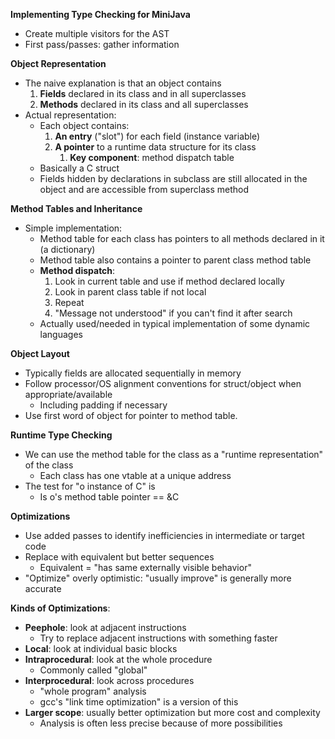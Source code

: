 **Implementing Type Checking for MiniJava**
- Create multiple visitors for the AST
- First pass/passes: gather information


**Object Representation**
- The naive explanation is that an object contains
	1. **Fields** declared in its class and in all superclasses
	2. **Methods** declared in its class and all superclasses
- Actual representation:
	- Each object contains:
		1. **An entry** ("slot") for each field (instance variable)
		2. **A pointer** to a runtime data structure for its class
			1. **Key component**: method dispatch table
	- Basically a C struct
	- Fields hidden by declarations in subclass are still allocated in the object and are accessible from superclass method 

**Method Tables and Inheritance**
- Simple implementation:
	- Method table for each class has pointers to all methods declared in it (a dictionary)
	- Method table also contains a pointer to parent class method table
	- **Method dispatch**:
		1. Look in current table and use if method declared locally
		2. Look in parent class table if not local
		3. Repeat
		4. "Message not understood" if you can't find it after search
	- Actually used/needed in typical implementation of some dynamic languages

**Object Layout**
- Typically fields are allocated sequentially in memory
- Follow processor/OS alignment conventions for struct/object when appropriate/available
	- Including padding if necessary
- Use first word of object for pointer to method table.

**Runtime Type Checking**
- We can use the method table for the class as a "runtime representation" of the class
	- Each class has one vtable at a unique address
- The test for "o instance of C" is
	- Is o's method table pointer == &C

**Optimizations**
- Use added passes to identify inefficiencies in intermediate or target code
- Replace with equivalent but better sequences
	- Equivalent = "has same externally visible behavior"
- "Optimize" overly optimistic: "usually improve" is generally more accurate

**Kinds of Optimizations**:
- **Peephole**: look at adjacent instructions
	- Try to replace adjacent instructions with something faster
- **Local**: look at individual basic blocks
- **Intraprocedural**: look at the whole procedure
	- Commonly called "global"
- **Interprocedural**: look across procedures
	- "whole program" analysis
	- gcc's "link time optimization" is a version of this
- **Larger scope**: usually better optimization but more cost and complexity
	- Analysis is often less precise because of more possibilities
